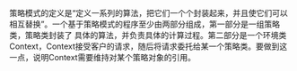 策略模式的定义是“定义一系列的算法，把它们一个个封装起来，并且使它们可以相互替换”。一个基于策略模式的程序至少由两部分组成，第一部分是一组策略类，策略类封装了
具体的算法，并负责具体的计算过程。第二部分是一个环境类Context，Context接受客户的请求，随后将请求委托给某一个策略类。要做到这一点，说明Context需要维持对某个策略对象的引用。
